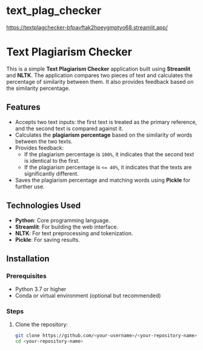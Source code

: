 ﻿# text_plag_checker
https://textplagchecker-bfpavftak2hpeygmptyo68.streamlit.app/
# Text Plagiarism Checker

This is a simple **Text Plagiarism Checker** application built using **Streamlit** and **NLTK**. The application compares two pieces of text and calculates the percentage of similarity between them. It also provides feedback based on the similarity percentage.

## Features
- Accepts two text inputs: the first text is treated as the primary reference, and the second text is compared against it.
- Calculates the **plagiarism percentage** based on the similarity of words between the two texts.
- Provides feedback:
  - If the plagiarism percentage is `100%`, it indicates that the second text is identical to the first.
  - If the plagiarism percentage is `<= 40%`, it indicates that the texts are significantly different.
- Saves the plagiarism percentage and matching words using **Pickle** for further use.

## Technologies Used
- **Python**: Core programming language.
- **Streamlit**: For building the web interface.
- **NLTK**: For text preprocessing and tokenization.
- **Pickle**: For saving results.

## Installation

### Prerequisites
- Python 3.7 or higher
- Conda or virtual environment (optional but recommended)

### Steps
1. Clone the repository:
   ```bash
   git clone https://github.com/<your-username>/<your-repository-name>.git
   cd <your-repository-name>
